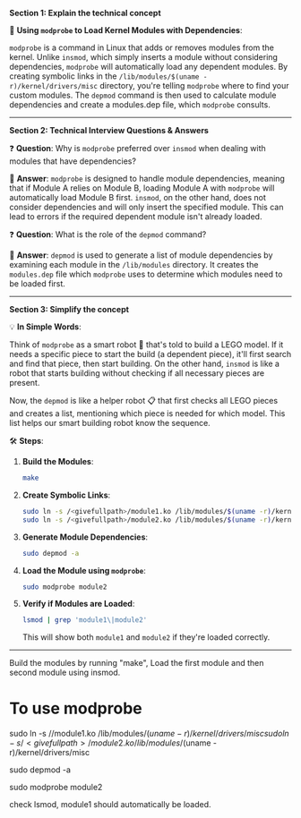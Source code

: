 
**Section 1: Explain the technical concept**

📘 **Using `modprobe` to Load Kernel Modules with Dependencies**:

`modprobe` is a command in Linux that adds or removes modules from the kernel. Unlike `insmod`, which simply inserts a module without considering dependencies, `modprobe` will automatically load any dependent modules. By creating symbolic links in the `/lib/modules/$(uname -r)/kernel/drivers/misc` directory, you're telling `modprobe` where to find your custom modules. The `depmod` command is then used to calculate module dependencies and create a modules.dep file, which `modprobe` consults.

---

**Section 2: Technical Interview Questions & Answers**

❓ **Question**: Why is `modprobe` preferred over `insmod` when dealing with modules that have dependencies?

📝 **Answer**: `modprobe` is designed to handle module dependencies, meaning that if Module A relies on Module B, loading Module A with `modprobe` will automatically load Module B first. `insmod`, on the other hand, does not consider dependencies and will only insert the specified module. This can lead to errors if the required dependent module isn't already loaded.

❓ **Question**: What is the role of the `depmod` command?

📝 **Answer**: `depmod` is used to generate a list of module dependencies by examining each module in the `/lib/modules` directory. It creates the `modules.dep` file which `modprobe` uses to determine which modules need to be loaded first.

---

**Section 3: Simplify the concept**

💡 **In Simple Words**:

Think of `modprobe` as a smart robot 🤖 that's told to build a LEGO model. If it needs a specific piece to start the build (a dependent piece), it'll first search and find that piece, then start building. On the other hand, `insmod` is like a robot that starts building without checking if all necessary pieces are present.

Now, the `depmod` is like a helper robot 📋 that first checks all LEGO pieces and creates a list, mentioning which piece is needed for which model. This list helps our smart building robot know the sequence.

🛠 **Steps**:

1. **Build the Modules**:
   
   ```bash
   make
   ```

2. **Create Symbolic Links**:

   ```bash
   sudo ln -s /<givefullpath>/module1.ko /lib/modules/$(uname -r)/kernel/drivers/misc
   sudo ln -s /<givefullpath>/module2.ko /lib/modules/$(uname -r)/kernel/drivers/misc
   ```

3. **Generate Module Dependencies**:

   ```bash
   sudo depmod -a
   ```

4. **Load the Module using `modprobe`**:

   ```bash
   sudo modprobe module2
   ```

5. **Verify if Modules are Loaded**:

   ```bash
   lsmod | grep 'module1\|module2'
   ```

   This will show both `module1` and `module2` if they're loaded correctly.

---

Build the modules by running "make", Load the first module and then second module using insmod.

To use modprobe
========================

sudo ln -s /<givefullpath>/module1.ko  /lib/modules/$(uname -r)/kernel/drivers/misc
sudo ln -s /<givefullpath>/module2.ko  /lib/modules/$(uname -r)/kernel/drivers/misc

sudo depmod -a

sudo modprobe module2

check lsmod, module1 should automatically be loaded.



